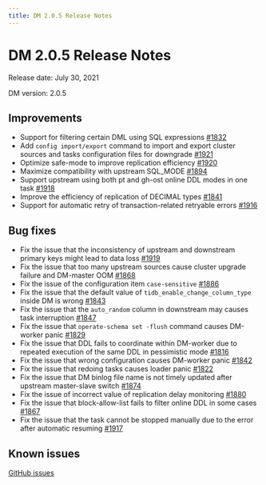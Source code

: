 ```yaml
---
title: DM 2.0.5 Release Notes
---
```


# DM 2.0.5 Release Notes

Release date: July 30, 2021

DM version: 2.0.5

## Improvements

- Support for filtering certain DML using SQL expressions [#1832](https://github.com/pingcap/dm/pull/1832)
- Add `config import/export` command to import and export cluster sources and tasks configuration files for downgrade [#1921](https://github.com/pingcap/dm/pull/1921)
- Optimize safe-mode to improve replication efficiency [#1920](https://github.com/pingcap/dm/pull/1920)
- Maximize compatibility with upstream SQL_MODE [#1894](https://github.com/pingcap/dm/pull/1894)
- Support upstream using both pt and gh-ost online DDL modes in one task [#1918](https://github.com/pingcap/dm/pull/1918)
- Improve the efficiency of replication of DECIMAL types [#1841](https://github.com/pingcap/dm/pull/1841)
- Support for automatic retry of transaction-related retryable errors [#1916](https://github.com/pingcap/dm/pull/1916)

## Bug fixes

- Fix the issue that the inconsistency of upstream and downstream primary keys might lead to data loss [#1919](https://github.com/pingcap/dm/pull/1919)
- Fix the issue that too many upstream sources cause cluster upgrade failure and DM-master OOM [#1868](https://github.com/pingcap/dm/pull/1868)
- Fix the issue of the configuration item `case-sensitive` [#1886](https://github.com/pingcap/dm/pull/1886)
- Fix the issue that the default value of `tidb_enable_change_column_type` inside DM is wrong [#1843](https://github.com/pingcap/dm/pull/1843)
- Fix the issue that the `auto_random` column in downstream may causes task interruption [#1847](https://github.com/pingcap/dm/pull/1847)
- Fix the issue that `operate-schema set -flush` command causes DM-worker panic [#1829](https://github.com/pingcap/dm/pull/1829)
- Fix the issue that DDL fails to coordinate within DM-worker due to repeated execution of the same DDL in pessimistic mode [#1816](https://github.com/pingcap/dm/pull/1816)
- Fix the issue that wrong configuration causes DM-worker panic [#1842](https://github.com/pingcap/dm/pull/1842)
- Fix the issue that redoing tasks causes loader panic [#1822](https://github.com/pingcap/dm/pull/1822)
- Fix the issue that DM binlog file name is not timely updated after upstream master-slave switch [#1874](https://github.com/pingcap/dm/pull/1874)
- Fix the issue of incorrect value of replication delay monitoring [#1880](https://github.com/pingcap/dm/pull/1880)
- Fix the issue that block-allow-list fails to filter online DDL in some cases [#1867](https://github.com/pingcap/dm/pull/1867)
- Fix the issue that the task cannot be stopped manually due to the error after automatic resuming [#1917](https://github.com/pingcap/dm/pull/1917)

## Known issues

[GitHub issues](https://github.com/pingcap/dm/issues?q=is%3Aissue+label%3Aaffected-v2.0.5)
